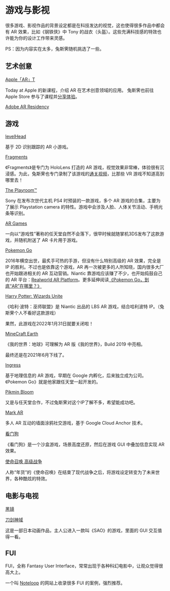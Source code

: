 # 游戏与影视

很多游戏、影视作品的背景设定都是在科技发达的视觉，这也使得很多作品中都会有 AR 效果，比如《钢铁侠》中 Tony 的战衣（头盔）。这些充满科技感的特效也许能为你的设计工作带来灵感。

PS：因为内容实在太多，兔斯霁随机挑选了一些。

## 艺术创意
[Apple「AR」T](https://www.apple.com/cn/today/feature/augmentedrealities/)

Today at Apple 的新课程，介绍 AR 在艺术创意领域的应用。 兔斯霁也前往 Apple Store 参与了课程并[分享体验](https://zhuanlan.zhihu.com/p/80493387)。

[Adobe AR Residency](https://www.adobe.com/about-adobe/ar-residency.html)


## 游戏

[levelHead](https://julianoliver.com/levelhead/)

基于 2D 识别跟踪的 AR 小游戏。

[Fragments](https://www.microsoft.com/microsoft-hololens/en-us/apps/Fragments)

《Fragments》是专门为 HoloLens 打造的 AR 游戏，视觉效果非常棒，体验很有沉浸感。为此，兔斯霁也专门录制了该游戏的[通关视频](http://www.bilibili.com/video/av9456383/)，比那些 VR 游戏不知道高到哪里去！

[The Playroom™](https://www.playstation.com/en-us/games/the-playroom-ps4/)

Sony 在发布次世代主机 PS4 时预装的一款游戏，多个 AR 游戏的合集，主要为了展示 Playstation camera 的特性。游戏中会涉及人脸、人体关节活动、手柄光条等识别。

[AR Games](http://www.nintendo.com/3ds/ar-cards)

一向以“游戏性”著称的任天堂自然不会落下，很早时候就随掌机3DS发布了这款游戏，并随机附送了 AR 卡片用于游戏。

[Pokemon Go](http://www.pokemongo.com/)

2016年横空出世，最炙手可热的手游，但没有什么特别高级的 AR 效果，完全是 IP 的胜利。不过也是依靠这个游戏，AR 再一次被更多的人所知晓，国内很多大厂也开始跟进相关的 AR 互动营销。Niantic 靠游戏应该赚了不少，也开始捣鼓自己的 AR 平台：[Realworld AR Platform](https://www.nianticlabs.com/blog/nianticrealworldplatform/)。更多延伸阅读[《Pokemon Go，到底“AR”在哪里？》](https://zhuanlan.zhihu.com/p/21561104)

[Harry Potter: Wizards Unite](https://www.harrypotterwizardsunite.com)

《哈利·波特：巫师联盟》是 Niantic 出品的 LBS AR 游戏，结合哈利波特 IP。（兔斯霁个人不看好这款游戏）

果然，此游戏在2022年1月31日就要关闭啦！

[MineCraft Earth](https://www.youtube.com/watch?v=UiX0dVXiGa8)

《我的世界：地球》可理解为 AR 版《我的世界》，Build 2019 中亮相。

最终还是在2021年6月下线了。

[Ingress](https://www.ingress.com/)

基于地理信息的 AR 游戏，早期在 Google 内孵化，后来独立成为公司。《Pokemon Go》就是他家跟任天堂一起开发的。

[Pikmin Bloom](https://funglr.games/zh/news/how-to-play-pikmin-bloom/)

又是与任天堂合作，不过兔斯霁对这个IP了解不多，希望能成功吧。

[Mark AR](https://36kr.com/p/5247102)

多人 AR 互动的墙面涂鸦社交游戏，基于 Google Cloud Anchor 技术。

[看门狗](http://watchdogs.ubisoft.com/watchdogs/en-us/home/)

《看门狗》是一个沙盒游戏，场景高度还原，然后在游戏 GUI 中叠加信息实现 AR 效果。

[使命召唤 高级战争](https://www.callofduty.com/advancedwarfare)

人称“年货”的《使命召唤》在结束了现代战争之后，将游戏设定转变为了未来世界，各种酷炫的特效。


## 电影与电视

[黑镜](https://movie.douban.com/subject/7054120/)

[刀剑神域](https://movie.douban.com/subject/6869376/)

这是一部日本动画作品，主人公进入一款叫《SAO》的游戏，里面的 GUI 交互值得一看。


## FUI

FUI，全称 Fantasy User Interface，常常出现于各种科幻电影中，让观众觉得很高大上。

一个叫 [Noteloop](https://www.noteloop.com/kit/fui/) 的网站上收录很多 FUI 的案例，强烈推荐。


 
